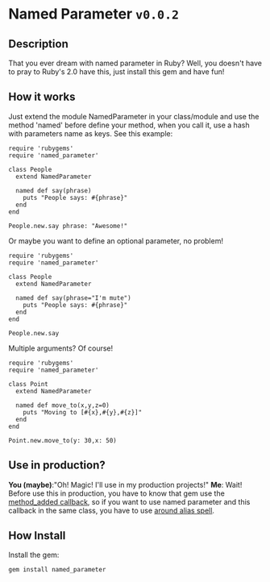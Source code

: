 # Named Parameter `v0.0.2`

## Description
That you ever dream with named parameter in Ruby? Well, you doesn't have to pray to
Ruby's 2.0 have this, just install this gem and have fun!

## How it works
Just extend the module NamedParameter in your class/module and use the method 'named'
before define your method, when you call it, use a hash with parameters name as keys.
See this example:

    require 'rubygems'
    require 'named_parameter'
     
    class People
      extend NamedParameter
      
      named def say(phrase)
        puts "People says: #{phrase}"
      end
    end
    
    People.new.say phrase: "Awesome!"

Or maybe you want to define an optional parameter, no problem!

    require 'rubygems'
    require 'named_parameter'
     
    class People
      extend NamedParameter
      
      named def say(phrase="I'm mute")
        puts "People says: #{phrase}"
      end
    end
    
    People.new.say

Multiple arguments? Of course!

    require 'rubygems'
    require 'named_parameter'
     
    class Point
      extend NamedParameter
      
      named def move_to(x,y,z=0)
        puts "Moving to [#{x},#{y},#{z}]"
      end
    end
    
    Point.new.move_to(y: 30,x: 50)

## Use in production?
**You (maybe)**:"Oh! Magic! I'll use in my production projects!"
**Me**: Wait! Before use this in production, you have to know that gem
use the [method_added callback](http://ruby-doc.org/core/classes/Module.html#M000460), so if you want to use named parameter
and this callback in the same class, you have to use [around alias spell](https://gist.github.com/534772#file_around_alias.rb).

## How Install
Install the gem:

    gem install named_parameter
